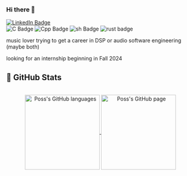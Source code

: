 ### Hi there 👋

<div id="social">
  <a href="https://www.linkedin.com/in/vincent-lafouasse/">
    <img src="https://img.shields.io/badge/LinkedIn-blue?style=for-the-badge&logo=linkedin&logoColor=white" alt="LinkedIn Badge"/>
  </a>

</div>
<div id="tech">

  <img src="https://img.shields.io/badge/C-555555?style=for-the-badge&logo=c&logoColor=white" alt="C Badge"/>
  <img src="https://img.shields.io/badge/C%2B%2B-F34B7E?style=for-the-badge&logo=c%2B%2B&logoColor=white" alt="Cpp Badge"/>
  <img src="https://img.shields.io/badge/GNU%20Bash-4EAA25?style=for-the-badge&logo=GNU%20Bash&logoColor=white" alt="sh Badge"/>
  <img src="https://img.shields.io/badge/Rust-DEA584?style=for-the-badge&logo=rust&logoColor=white" alt="rust badge"/>
</div>

music lover trying to get a career in DSP or audio software engineering (maybe both)

looking for an internship beginning in Fall 2024

## 🔬 GitHub Stats
</br>
<div align="center"> 
   <a href="https://github.com/vincent-lafouasse" >
     <img align="center" src="https://github-readme-stats.vercel.app/api/top-langs/?username=vincent-lafouasse&langs_count=3&theme=github_dark&hide=html,css"" alt="Poss's GitHub languages" height="200"/>
   </a>

   <a href="https://github.com/vincent-lafouasse">
       <img align="center" src="https://github-readme-stats.vercel.app/api/?username=vincent-lafouasse&theme=github_dark&show_icons=true" alt="Poss's GitHub page" height="200"/>
   </a>
</div>
